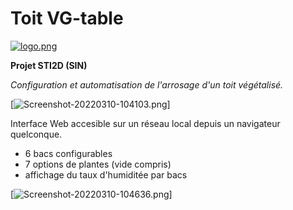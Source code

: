 # Toit VG-table
[![logo.png](https://i.postimg.cc/1RLW3ms7/logo.png)](https://sean-64.github.io/toit-VG-table/)


**Projet STI2D (SIN)**

*Configuration et automatisation de l'arrosage d'un toit végétalisé.*

[![Screenshot-20220310-104103.png](https://i.postimg.cc/8zTxTpbQ/Screenshot-20220310-104103.png)]

Interface Web accesible sur un réseau local depuis un navigateur quelconque.
- 6 bacs configurables 
- 7 options de plantes (vide compris)
- affichage du taux d'humiditée par bacs

[![Screenshot-20220310-104636.png](https://i.postimg.cc/QtpMKgHn/Screenshot-20220310-104636.png)]
